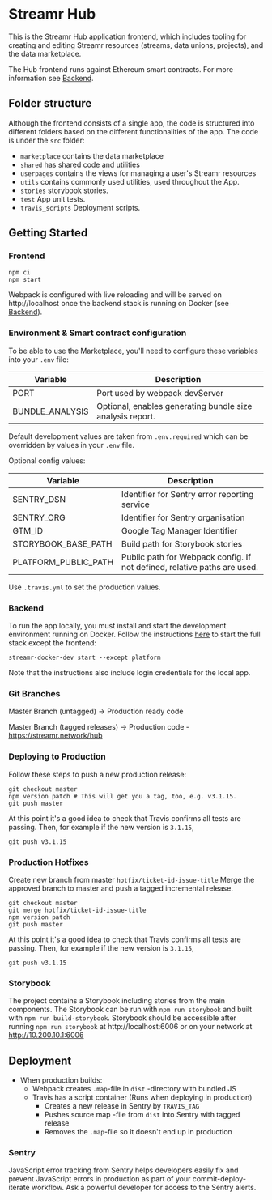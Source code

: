 # Streamr Hub

This is the Streamr Hub application frontend, which includes tooling for creating and editing Streamr resources
(streams, data unions, projects), and the data marketplace.

The Hub frontend runs against Ethereum smart contracts. For more information see [Backend](#backend).

## Folder structure

Although the frontend consists of a single app, the code is structured into different folders based on the different functionalities of the app. The code is under the `src` folder:

-   `marketplace` contains the data marketplace
-   `shared` has shared code and utilities
-   `userpages` contains the views for managing a user's Streamr resources
-   `utils` contains commonly used utilities, used throughout the App.
-   `stories` storybook stories.
-   `test` App unit tests.
-   `travis_scripts` Deployment scripts.

## Getting Started

### Frontend

```
npm ci
npm start
```

Webpack is configured with live reloading and will be served on http://localhost once the backend stack is running on Docker (see [Backend](#backend)).

### Environment & Smart contract configuration

To be able to use the Marketplace, you'll need to configure these variables into your `.env` file:

| Variable        | Description                                               |
| --------------- | --------------------------------------------------------- |
| PORT            | Port used by webpack devServer                            |
| BUNDLE_ANALYSIS | Optional, enables generating bundle size analysis report. |

Default development values are taken from `.env.required` which can be overridden by values in your `.env` file.

Optional config values:

| Variable             | Description                                                                                    |
| -------------------- | ---------------------------------------------------------------------------------------------- |
| SENTRY_DSN           | Identifier for Sentry error reporting service                                                  |
| SENTRY_ORG           | Identifier for Sentry organisation                                                             |
| GTM_ID               | Google Tag Manager Identifier                                                                  |
| STORYBOOK_BASE_PATH  | Build path for Storybook stories                                                               |
| PLATFORM_PUBLIC_PATH | Public path for Webpack config. If not defined, relative paths are used.                       |

Use `.travis.yml` to set the production values.

### Backend

To run the app locally, you must install and start the development environment running on Docker.
Follow the instructions [here](https://github.com/streamr-dev/streamr-docker-dev) to start the full stack except the frontend:

`streamr-docker-dev start --except platform`

Note that the instructions also include login credentials for the local app.

### Git Branches

Master Branch (untagged) -> Production ready code

Master Branch (tagged releases) -> Production code - https://streamr.network/hub

### Deploying to Production

Follow these steps to push a new production release:

```
git checkout master
npm version patch # This will get you a tag, too, e.g. v3.1.15.
git push master
```

At this point it's a good idea to check that Travis confirms all tests are passing. Then, for example if the new version is `3.1.15`,

```
git push v3.1.15
```

### Production Hotfixes

Create new branch from master `hotfix/ticket-id-issue-title`
Merge the approved branch to master and push a tagged incremental release.

```
git checkout master
git merge hotfix/ticket-id-issue-title
npm version patch
git push master
```

At this point it's a good idea to check that Travis confirms all tests are passing. Then, for example if the new version is `3.1.15`,

```
git push v3.1.15
```

### Storybook

The project contains a Storybook including stories from the main components. The Storybook can be run with `npm run storybook` and built with `npm run build-storybook`. Storybook should be accessible after running `npm run storybook` at http://localhost:6006 or on your network at http://10.200.10.1:6006

## Deployment

-   When production builds:
    -   Webpack creates `.map`-file in `dist` -directory with bundled JS
    -   Travis has a script container (Runs when deploying in production)
        -   Creates a new release in Sentry by `TRAVIS_TAG`
        -   Pushes source map -file from `dist` into Sentry with tagged release
        -   Removes the `.map`-file so it doesn't end up in production

### Sentry

JavaScript error tracking from Sentry helps developers easily fix and prevent JavaScript errors in production as part of your commit-deploy-iterate workflow. Ask a powerful developer for access to the Sentry alerts.
